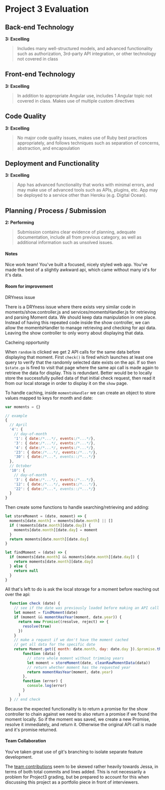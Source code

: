 # Project 3 Evaluation

## Back-end Technology
**3: Excelling**
>Includes many well-structured models, and advanced functionality such as authorization, 3rd-party API integration, or other technology not covered in class

## Front-end Technology
**3: Excelling**
>In addition to appropriate Angular use, includes 1 Angular topic not covered in class. Makes use of multiple custom directives

## Code Quality
**3: Excelling**
>No major code quality issues, makes use of Ruby best practices appropriately, and follows techniques such as separation of concerns, abstraction, and encapsulation

## Deployment and Functionality
**3: Excelling**
>App has advanced functionality that works with minimal errors, and may make use of advanced tools such as APIs, plugins, etc. App may be deployed to a service other than Heroku (e.g. Digital Ocean).

## Planning / Process / Submission
**2: Performing**
>Submission contains clear evidence of planning, adequate documentation, include all from previous category, as well as additional information such as unsolved issues.


#### Notes
Nice work team! You've built a focused, nicely styled web app. You've made the best of a slightly awkward api, which came without many id's for it's data.

#### Room for improvement
DRYness issue

There is a DRYness issue where there exists very similar code in moments/show.controller.js and services/momentsHandler.js for retrieving and parsing Moment data. We should keep data manipulation in one place. Instead of having this repeated code inside the show controller, we can allow the momentsHandler to manage retrieving and checking for api data. Leaving the show controller to only worry about displaying that data.

Cacheing opportunity

When `random` is clicked we get 2 API calls for the same data before displaying that moment. First `check()` is fired which launches at least one query to verify that the randomly selected date exists on the api. If so then `$state.go` is fired to visit that page where the same api call is made again to retrieve the data for display. This is redundant. Better would be to locally store the successfully pulled data of that initial check request, then read it from our local storage in order to display it on the `show` page.

To handle caching, inside `momentsHandler` we can create an object to store values mapped to keys for month and date:

```js
var moments = {}

// example
{
  // April
  '4': {
    // day-of-month
    '1': { date:/*...*/, events:/*...*/},
    '3': { date:/*...*/, events:/*...*/},
    '4': { date:/*...*/, events:/*...*/},
    '23': { date:/*...*/, events:/*...*/},
    '30': { date:/*...*, events::/*...*/}
  },
  // October
  '10': {
    // day-of-month
    '3': { date:/*...*/, events:/*...*/},
    '12': { date:/*...*/, events:/*...*/},
    '22': { date:/*...*, events::/*...*/}
  }
}
```

Then create some functions to handle searching/retrieving and adding:

```js
let storeMoment = (date, moment) => {
  moments[date.month] = moments[date.month] || []
  if (!moments[date.month][date.day]) {
    moments[date.month][date.day] = moment
  }
  return moments[date.month][date.day]
}

let findMoment = (date) => {
  if (moments[date.month] && moments[date.month][date.day]) {
    return moments[date.month][date.day]
  } else {
    return null
  }
}
```

All that's left to do is ask the local storage for a moment before reaching out over the api:

```js
  function check (date) {
    // see if the date was previously loaded before making an API call
    let moment = findMoment(date)
    if (moment && momentHasYear(moment, date.year)) {
      return new Promise((resolve, reject) => {
        resolve(true)
      })
    }
    // make a request if we don't have the moment cached
    // get all data for the specific date
    return Moment.get({ month: date.month, day: date.day }).$promise.then(
        function (data) {
          // store whole moment without trimming years
          let moment = storeMoment(date, cleanRawMomentData(data))
          // return whether moment has the requested year
          return momentHasYear(moment, date.year)
        },
        function (error) {
          console.log(error)
        }
      )
  } // end check
```

Because the expected functionality is to return a promise for the show controller to chain against we need to also return a promise if we found the moment locally. So if the moment was saved, we create a new Promise, resolve it immediately, and return it. Otherwise the original API call is made and it's promise returned.


#### Team Collaboration
You've taken great use of git's branching to isolate separate feature development.

The [team contributions](https://github.com/jessamarie/Moments/graphs/contributors) seem to be skewed rather heavily towards Jessa, in terms of both total commits and lines added. This is not necessarily a problem for Project3 grading, but be prepared to account for this when discussing this project as a portfolio piece in front of interviewers.